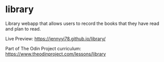 # library
Library webapp that allows users to record the books that they have read and plan to read.

Live Preview: https://jennyyi78.github.io/library/

Part of The Odin Project curriculum: https://www.theodinproject.com/lessons/library
